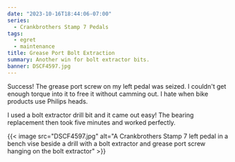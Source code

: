 ```yaml
---
date: "2023-10-16T18:44:06-07:00"
series:
  - Crankbrothers Stamp 7 Pedals
tags:
  - egret
  - maintenance
title: Grease Port Bolt Extraction
summary: Another win for bolt extractor bits.
banner: DSCF4597.jpg
---
```


Success! The grease port screw on my left pedal was seized. I couldn't get enough torque into it to free it without camming out. I hate when bike products use Philips heads.

I used a bolt extractor drill bit and it came out easy! The bearing replacement then took five minutes and worked perfectly.

{{< image src="DSCF4597.jpg" alt="A Crankbrothers Stamp 7 left pedal in a bench vise beside a drill with a bolt extractor and grease port screw hanging on the bolt extractor" >}}
